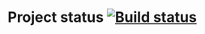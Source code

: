 # Project status [![Build status](https://ci.appveyor.com/api/projects/status/t45etqyodyeevmlk/branch/main?svg=true)](https://ci.appveyor.com/project/FoRJim/testmode/branch/main)